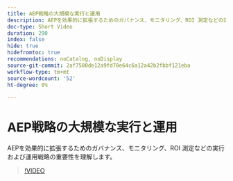 ```yaml
---
title: AEP戦略の大規模な実行と運用
description: AEPを効果的に拡張するためのガバナンス、モニタリング、ROI 測定などの実行および運用戦略の重要性を理解します。
doc-type: Short Video
duration: 290
index: false
hide: true
hidefromtoc: true
recommendations: noCatalog, noDisplay
source-git-commit: 2af7500de12a9fd78e64c6a12a42b2fbbf121eba
workflow-type: tm+mt
source-wordcount: '52'
ht-degree: 0%

---
```



# AEP戦略の大規模な実行と運用

AEPを効果的に拡張するためのガバナンス、モニタリング、ROI 測定などの実行および運用戦略の重要性を理解します。

<!-- 62_S655_3442541_289_run-and-operate-strategies-for-aep-at-scale -->
>[!VIDEO](https://video.tv.adobe.com/v/3458330/?learn=on&enablevpops=true)
